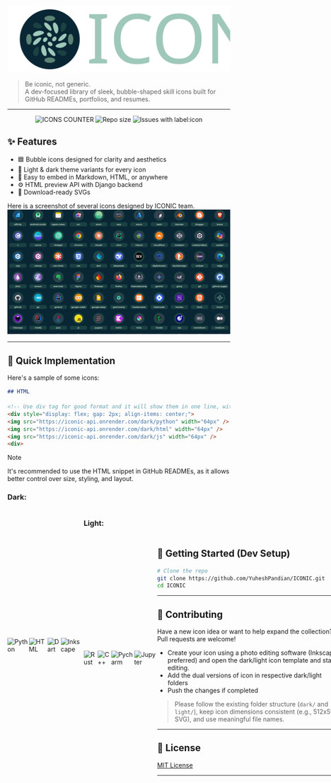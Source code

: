 <img src="assets/Banner.svg"/>

> Be iconic, not generic.  
> A dev-focused library of sleek, bubble-shaped skill icons built for GitHub READMEs, portfolios, and resumes.

---

<div align="center">
  
![ICONS COUNTER](https://img.shields.io/github/directory-file-count/YuheshPandian/ICONIC/icons%2Fdark?style=for-the-badge&label=Icons&color=%23753ec1)
![Repo size](https://img.shields.io/github/repo-size/YuheshPandian/ICONIC?style=for-the-badge&color=%23ff5842)
![Issues with label:icon](https://img.shields.io/github/issues/YuheshPandian/ICONIC/icon?style=for-the-badge)

</div>

## ✨ Features

-   🟦 Bubble icons designed for clarity and aesthetics
-   🌙 Light & dark theme variants for every icon
-   🧩 Easy to embed in Markdown, HTML, or anywhere
-   ⚙️ HTML preview API with Django backend
-   💾 Download-ready SVGs

Here is a screenshot of several icons designed by ICONIC team.
![image](assets/preview-img.png)

---

## 🧪 Quick Implementation

Here's a sample of some icons:

```markdown
## HTML

<!-- Use div tag for good format and it will show them in one line, without div tag it will be displayed on multiple lines -->
<div style="display: flex; gap: 2px; align-items: center;">
<img src="https://iconic-api.onrender.com/dark/python" width="64px" />
<img src="https://iconic-api.onrender.com/dark/html" width="64px" />
<img src="https://iconic-api.onrender.com/dark/js" width="64px" />
<div>
```

> [!NOTE]  
> It's recommended to use the HTML snippet in GitHub READMEs, as it allows better control over size, styling, and layout.

### Dark:

<div style="display: flex; gap: 2px; align-items: center;">
<img src="https://iconic-api.onrender.com/dark/python" width="50px" title="Python" />
<img src="https://iconic-api.onrender.com/dark/html" width="50px" title="HTML" />
<img src="https://iconic-api.onrender.com/dark/dart" width="50px" title="Dart" />
  <img src="https://iconic-api.onrender.com/dark/inkscape" width="50px" title="Inkscape" />
<div>

### Light:

<div style="display: flex; gap: 2px; align-items: center;">
<img src="https://iconic-api.onrender.com/light/rust" width="50px" title="Rust" />
<img src="https://iconic-api.onrender.com/light/cpp" width="50px" title="C++" />
<img src="https://iconic-api.onrender.com/light/pycharm" width="50px" title="Pycharm" />
  <img src="https://iconic-api.onrender.com/light/jupyter" width="50px" title="Jupyter" />
<div>

## 🚀 Getting Started (Dev Setup)

```bash
# Clone the repo
git clone https://github.com/YuheshPandian/ICONIC.git
cd ICONIC
```

---

## 🤝 Contributing

Have a new icon idea or want to help expand the collection?  
Pull requests are welcome!

-   Create your icon using a photo editing software (Inkscape preferred) and open the dark/light icon template and start editing.
-   Add the dual versions of icon in respective dark/light folders
-   Push the changes if completed

> Please follow the existing folder structure (`dark/` and `light/`), keep icon dimensions consistent (e.g., 512x512 SVG), and use meaningful file names.

---

## 📜 License

[MIT License](LICENSE)

---
